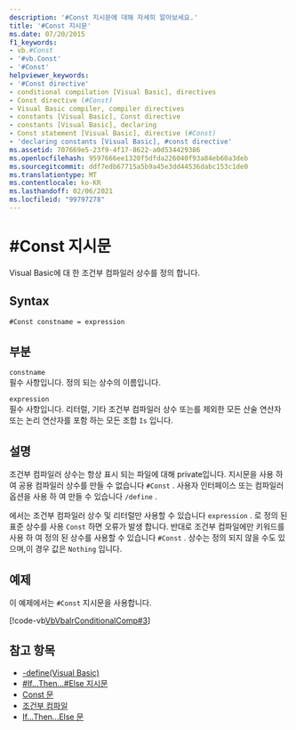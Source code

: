 ```yaml
---
description: '#Const 지시문에 대해 자세히 알아보세요.'
title: '#Const 지시문'
ms.date: 07/20/2015
f1_keywords:
- vb.#Const
- '#vb.Const'
- '#Const'
helpviewer_keywords:
- '#Const directive'
- conditional compilation [Visual Basic], directives
- Const directive (#Const)
- Visual Basic compiler, compiler directives
- constants [Visual Basic], Const directive
- constants [Visual Basic], declaring
- Const statement [Visual Basic], directive (#Const)
- 'declaring constants [Visual Basic], #const directive'
ms.assetid: 707669e5-23f9-4f17-8622-a0d534429386
ms.openlocfilehash: 9597666ee1320f5dfda226040f93a84eb60a3deb
ms.sourcegitcommit: ddf7edb67715a5b9a45e3dd44536dabc153c1de0
ms.translationtype: MT
ms.contentlocale: ko-KR
ms.lasthandoff: 02/06/2021
ms.locfileid: "99797278"
---
```

# <a name="const-directive"></a>#Const 지시문

Visual Basic에 대 한 조건부 컴파일러 상수를 정의 합니다.  
  
## <a name="syntax"></a>Syntax  
  
```vb  
#Const constname = expression  
```  
  
## <a name="parts"></a>부분  

 `constname`  
 필수 사항입니다. 정의 되는 상수의 이름입니다.  
  
 `expression`  
 필수 사항입니다. 리터럴, 기타 조건부 컴파일러 상수 또는를 제외한 모든 산술 연산자 또는 논리 연산자를 포함 하는 모든 조합 `Is` 입니다.  
  
## <a name="remarks"></a>설명  

 조건부 컴파일러 상수는 항상 표시 되는 파일에 대해 private입니다. 지시문을 사용 하 여 공용 컴파일러 상수를 만들 수 없습니다 `#Const` . 사용자 인터페이스 또는 컴파일러 옵션을 사용 하 여 만들 수 있습니다 `/define` .  
  
 에서는 조건부 컴파일러 상수 및 리터럴만 사용할 수 있습니다 `expression` . 로 정의 된 표준 상수를 사용 `Const` 하면 오류가 발생 합니다. 반대로 조건부 컴파일에만 키워드를 사용 하 여 정의 된 상수를 사용할 수 있습니다 `#Const` . 상수는 정의 되지 않을 수도 있으며,이 경우 값은 `Nothing` 입니다.  
  
## <a name="example"></a>예제  

 이 예제에서는 `#Const` 지시문을 사용합니다.  
  
 [!code-vb[VbVbalrConditionalComp#3](~/samples/snippets/visualbasic/VS_Snippets_VBCSharp/VbVbalrConditionalComp/VB/Class1.vb#3)]  
  
## <a name="see-also"></a>참고 항목

- [-define(Visual Basic)](../../reference/command-line-compiler/define.md)
- [#If...Then...#Else 지시문](if-then-else-directives.md)
- [Const 문](../statements/const-statement.md)
- [조건부 컴파일](../../programming-guide/program-structure/conditional-compilation.md)
- [If...Then...Else 문](../statements/if-then-else-statement.md)
